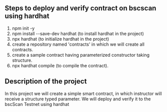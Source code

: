 
## Steps to deploy and verify contract on bscscan using hardhat
1. npm init -y
2. npm install --save-dev hardhat (to install hardhat in the project)
3. npx hardhat (to initialize hardhat in the project)
4. create a repository named 'contracts' in which we will create all contracts.
5. create a sample contract having parameterized constructor taking structure.
6. npx hardhat compile (to compile the contract).


## Description of the project
In this project we will create a simple smart contract, in which instructor will receive a structure typed parameter. We will deploy and verify it to the bscScan Testnet using hardhat